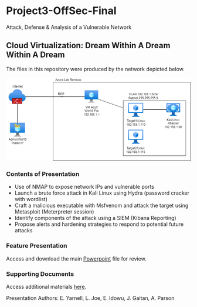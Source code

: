 # Project3-OffSec-Final
Attack, Defense &amp; Analysis of a Vulnerable Network

## Cloud Virtualization: Dream Within A Dream Within A Dream

The files in this repository were produced by the network depicted below.

![Lab Services Diagram](Diagrams/offensive_presentation.png)

### Contents of Presentation
- Use of NMAP to expose network IPs and vulnerable ports
- Launch a brute force attack in Kali Linux using Hydra (password cracker with wordlist)
- Craft a malicious executable with Msfvenom and attack the target using Metasploit (Meterpreter session)
- Identify components of the attack using a SIEM (Kibana Reporting)
- Propose alerts and hardening strategies to respond to potential future attacks

### Feature Presentation 

Access and download the main [Powerpoint]() file for review.

### Supporting Documents 

Access additional materials [here](https://github.com/isejy07/Project3-OffSec-Final/tree/main/Documentation).

Presentation Authors: E. Yarnell, L. Joe, E. Idowu, J. Gaitan, A. Parson
